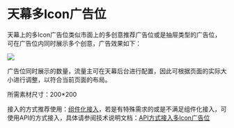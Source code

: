 # 天幕多Icon广告位

天幕上的多Icon广告位类似市面上的多创意推荐广告位或是抽屉类型的广告位，可在广告位内同时展示多个创意，广告效果如下：

![](https://cdn.61week.com/tianmu/doc/index/image/glossary-1.jpg)

广告位同时展示的数量，流量主可在天幕后台进行配置，因此可根据页面的实际大小进行调整，以符合当前页面的布局。

所需素材尺寸：200\*200

接入的方式推荐使用：[组件化接入](../dev-guide/componentization/)，若是有特殊需求的或是不满足组件化接入，可使用API的方式接入，具体请参阅技术说明文档：[API方式接入多Icon广告位](../dev-guide/api/)

